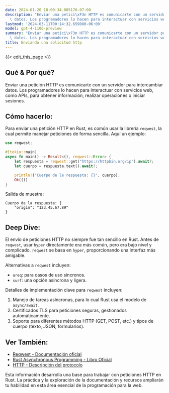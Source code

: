 ```yaml
---
date: 2024-01-20 18:00:34.805176-07:00
description: "Enviar una petici\xF3n HTTP es comunicarte con un servidor para intercambiar\
  \ datos. Los programadores lo hacen para interactuar con servicios web, como APIs,\u2026"
lastmod: '2024-03-11T00:14:32.659080-06:00'
model: gpt-4-1106-preview
summary: "Enviar una petici\xF3n HTTP es comunicarte con un servidor para intercambiar\
  \ datos. Los programadores lo hacen para interactuar con servicios web, como APIs,\u2026"
title: Enviando una solicitud http
---
```


{{< edit_this_page >}}

## Qué & Por qué?
Enviar una petición HTTP es comunicarte con un servidor para intercambiar datos. Los programadores lo hacen para interactuar con servicios web, como APIs, para obtener información, realizar operaciones o iniciar sesiones.

## Cómo hacerlo:
Para enviar una petición HTTP en Rust, es común usar la librería `reqwest`, la cual permite manejar peticiones de forma sencilla. Aquí un ejemplo:

```Rust
use reqwest;

#[tokio::main]
async fn main() -> Result<(), reqwest::Error> {
    let respuesta = reqwest::get("https://httpbin.org/ip").await?;
    let cuerpo = respuesta.text().await?;

    println!("Cuerpo de la respuesta: {}", cuerpo);
    Ok(())
}
```

Salida de muestra:

```
Cuerpo de la respuesta: {
    "origin": "123.45.67.89"
}
```

## Deep Dive:
El envío de peticiones HTTP no siempre fue tan sencillo en Rust. Antes de `reqwest`, usar `hyper` directamente era más común, pero era bajo nivel y complicado. `reqwest` se basa en `hyper`, proporcionando una interfaz más amigable.

Alternativas a `reqwest` incluyen:

- `ureq`: para casos de uso síncronos.
- `surf`: una opción asíncrona y ligera.

Detalles de implementación clave para `reqwest` incluyen:

1. Manejo de tareas asíncronas, para lo cual Rust usa el modelo de `async/await`.
2. Certificados TLS para peticiones seguras, gestionados automáticamente.
3. Soporte para diferentes métodos HTTP (GET, POST, etc.) y tipos de cuerpo (texto, JSON, formularios).

## Ver También:

- [Reqwest - Documentación oficial](https://docs.rs/reqwest/)
- [Rust Asynchronous Programming - Libro Oficial](https://rust-lang.github.io/async-book/)
- [HTTP - Descripción del protocolo](https://developer.mozilla.org/es/docs/Web/HTTP)

Esta información desarrolla una base para trabajar con peticiones HTTP en Rust. La práctica y la exploración de la documentación y recursos ampliarán tu habilidad en esta área esencial de la programación para la web.
